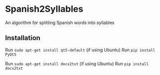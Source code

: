 # Spanish2Syllables

An algorithm for splitting Spanish words into syllables

## Installation

Run `sudo apt-get install qt5-default` (if using Ubuntu)
Run `pip install PyQt5`

Run `sudo apt-get install docx2txt`  (if using Ubuntu)
Run `pip install docx2txt`
